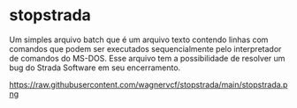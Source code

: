 # stopstrada
Um simples arquivo batch que é um arquivo texto contendo linhas com comandos que podem ser executados sequencialmente pelo interpretador de comandos do MS-DOS. Esse arquivo tem a possibilidade de resolver um bug do Strada Software em seu encerramento.

https://raw.githubusercontent.com/wagnervcf/stopstrada/main/stopstrada.png
